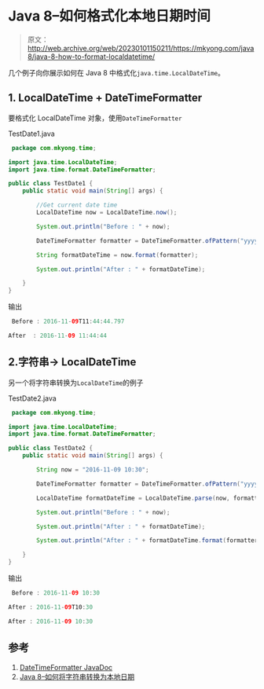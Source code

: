 # Java 8–如何格式化本地日期时间

> 原文：<http://web.archive.org/web/20230101150211/https://mkyong.com/java8/java-8-how-to-format-localdatetime/>

几个例子向你展示如何在 Java 8 中格式化`java.time.LocalDateTime`。

## 1\. LocalDateTime + DateTimeFormatter

要格式化 LocalDateTime 对象，使用`DateTimeFormatter`

TestDate1.java

```java
 package com.mkyong.time;

import java.time.LocalDateTime;
import java.time.format.DateTimeFormatter;

public class TestDate1 {
    public static void main(String[] args) {

        //Get current date time
        LocalDateTime now = LocalDateTime.now();

        System.out.println("Before : " + now);

        DateTimeFormatter formatter = DateTimeFormatter.ofPattern("yyyy-MM-dd HH:mm:ss");

        String formatDateTime = now.format(formatter);

        System.out.println("After : " + formatDateTime);

    }
} 
```

输出

```java
 Before : 2016-11-09T11:44:44.797

After  : 2016-11-09 11:44:44 
```

## 2.字符串-> LocalDateTime

另一个将字符串转换为`LocalDateTime`的例子

TestDate2.java

```java
 package com.mkyong.time;

import java.time.LocalDateTime;
import java.time.format.DateTimeFormatter;

public class TestDate2 {
    public static void main(String[] args) {

        String now = "2016-11-09 10:30";

        DateTimeFormatter formatter = DateTimeFormatter.ofPattern("yyyy-MM-dd HH:mm");

        LocalDateTime formatDateTime = LocalDateTime.parse(now, formatter);

        System.out.println("Before : " + now);

        System.out.println("After : " + formatDateTime);

        System.out.println("After : " + formatDateTime.format(formatter));

    }
} 
```

输出

```java
 Before : 2016-11-09 10:30

After : 2016-11-09T10:30

After : 2016-11-09 10:30 
```

## 参考

1.  [DateTimeFormatter JavaDoc](http://web.archive.org/web/20221120203614/https://docs.oracle.com/javase/8/docs/api/java/time/format/DateTimeFormatter.html)
2.  [Java 8–如何将字符串转换为本地日期](http://web.archive.org/web/20221120203614/http://www.mkyong.com/java8/java-8-how-to-convert-string-to-localdate/)

<input type="hidden" id="mkyong-current-postId" value="14071">